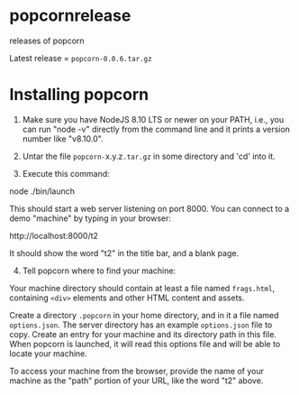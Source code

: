 # popcornrelease
releases of popcorn

Latest release = `popcorn-0.0.6.tar.gz`

# Installing popcorn

1. Make sure you have NodeJS 8.10 LTS or newer on your PATH, i.e., you
can run "node -v" directly from the command line and it prints a
version number like "v8.10.0".

2. Untar the file `popcorn-`x.y.z`.tar.gz` in some directory and
'cd' into it.

3. Execute this command:

node ./bin/launch

This should start a web server listening on port 8000. You can connect
to a demo "machine" by typing in your browser:

http://localhost:8000/t2

It should show the word "t2" in the title bar, and a blank page.

4. Tell popcorn where to find your machine:

Your machine directory should contain at least a file named
`frags.html`, containing `<div>` elements and other HTML content and
assets.

Create a directory `.popcorn` in your home directory, and in it a file
named `options.json`. The server directory has an example
`options.json` file to copy.  Create an entry for your machine and its
directory path in this file. When popcorn is launched, it will read
this options file and will be able to locate your machine.

To access your machine from the browser, provide the name of your
machine as the "path" portion of your URL, like the word "t2" above.


